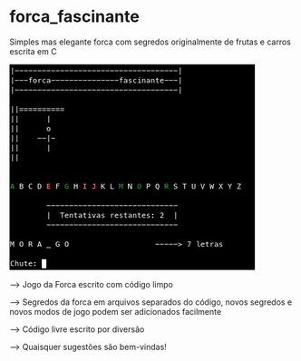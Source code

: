 # forca_fascinante
Simples mas elegante forca com segredos originalmente de frutas e carros escrita em C

![jogo](/githubpage/forca_fascinante.png)

--> Jogo da Forca escrito com código limpo

--> Segredos da forca em arquivos separados do código, novos segredos e novos modos de jogo podem ser adicionados facilmente

--> Código livre escrito por diversão

--> Quaisquer sugestões são bem-vindas!

